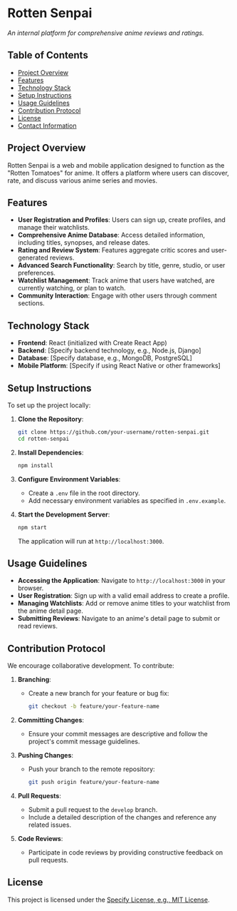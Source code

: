 # Rotten Senpai

*An internal platform for comprehensive anime reviews and ratings.*

## Table of Contents

- [Project Overview](#project-overview)
- [Features](#features)
- [Technology Stack](#technology-stack)
- [Setup Instructions](#setup-instructions)
- [Usage Guidelines](#usage-guidelines)
- [Contribution Protocol](#contribution-protocol)
- [License](#license)
- [Contact Information](#contact-information)

## Project Overview

Rotten Senpai is a web and mobile application designed to function as the "Rotten Tomatoes" for anime. It offers a platform where users can discover, rate, and discuss various anime series and movies.

## Features

- **User Registration and Profiles**: Users can sign up, create profiles, and manage their watchlists.
- **Comprehensive Anime Database**: Access detailed information, including titles, synopses, and release dates.
- **Rating and Review System**: Features aggregate critic scores and user-generated reviews.
- **Advanced Search Functionality**: Search by title, genre, studio, or user preferences.
- **Watchlist Management**: Track anime that users have watched, are currently watching, or plan to watch.
- **Community Interaction**: Engage with other users through comment sections.

## Technology Stack

- **Frontend**: React (initialized with Create React App)
- **Backend**: [Specify backend technology, e.g., Node.js, Django]
- **Database**: [Specify database, e.g., MongoDB, PostgreSQL]
- **Mobile Platform**: [Specify if using React Native or other frameworks]

## Setup Instructions

To set up the project locally:

1. **Clone the Repository**:
   ```bash
   git clone https://github.com/your-username/rotten-senpai.git
   cd rotten-senpai
   ```

2. **Install Dependencies**:
   ```bash
   npm install
   ```

3. **Configure Environment Variables**:
   - Create a `.env` file in the root directory.
   - Add necessary environment variables as specified in `.env.example`.

4. **Start the Development Server**:
   ```bash
   npm start
   ```
   The application will run at `http://localhost:3000`.

## Usage Guidelines

- **Accessing the Application**: Navigate to `http://localhost:3000` in your browser.
- **User Registration**: Sign up with a valid email address to create a profile.
- **Managing Watchlists**: Add or remove anime titles to your watchlist from the anime detail page.
- **Submitting Reviews**: Navigate to an anime's detail page to submit or read reviews.

## Contribution Protocol

We encourage collaborative development. To contribute:

1. **Branching**:
   - Create a new branch for your feature or bug fix:
     ```bash
     git checkout -b feature/your-feature-name
     ```

2. **Committing Changes**:
   - Ensure your commit messages are descriptive and follow the project's commit message guidelines.

3. **Pushing Changes**:
   - Push your branch to the remote repository:
     ```bash
     git push origin feature/your-feature-name
     ```

4. **Pull Requests**:
   - Submit a pull request to the `develop` branch.
   - Include a detailed description of the changes and reference any related issues.

5. **Code Reviews**:
   - Participate in code reviews by providing constructive feedback on pull requests.

## License

This project is licensed under the [Specify License, e.g., MIT License](LICENSE).
